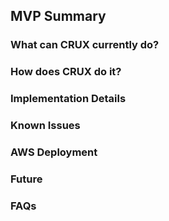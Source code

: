 ## MVP Summary

### What can CRUX currently do?

### How does CRUX do it?

### Implementation Details

### Known Issues

### AWS Deployment

### Future

### FAQs
